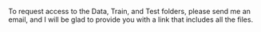 To request access to the Data, Train, and Test folders, please send me an email, and I will be glad to provide you with a link that includes all the files.
